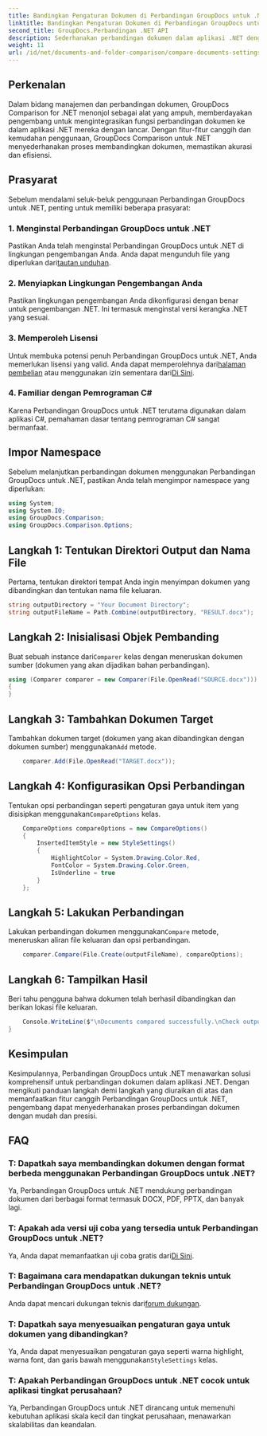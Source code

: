 ```yaml
---
title: Bandingkan Pengaturan Dokumen di Perbandingan GroupDocs untuk .NET
linktitle: Bandingkan Pengaturan Dokumen di Perbandingan GroupDocs untuk .NET
second_title: GroupDocs.Perbandingan .NET API
description: Sederhanakan perbandingan dokumen dalam aplikasi .NET dengan Perbandingan GroupDocs. Bandingkan dokumen dengan mudah menggunakan fitur-fitur canggih.
weight: 11
url: /id/net/documents-and-folder-comparison/compare-documents-settings-dotnet/
---
```

## Perkenalan
Dalam bidang manajemen dan perbandingan dokumen, GroupDocs Comparison for .NET menonjol sebagai alat yang ampuh, memberdayakan pengembang untuk mengintegrasikan fungsi perbandingan dokumen ke dalam aplikasi .NET mereka dengan lancar. Dengan fitur-fitur canggih dan kemudahan penggunaan, GroupDocs Comparison untuk .NET menyederhanakan proses membandingkan dokumen, memastikan akurasi dan efisiensi.
## Prasyarat
Sebelum mendalami seluk-beluk penggunaan Perbandingan GroupDocs untuk .NET, penting untuk memiliki beberapa prasyarat:
### 1. Menginstal Perbandingan GroupDocs untuk .NET
 Pastikan Anda telah menginstal Perbandingan GroupDocs untuk .NET di lingkungan pengembangan Anda. Anda dapat mengunduh file yang diperlukan dari[tautan unduhan](https://releases.groupdocs.com/comparison/net/).
### 2. Menyiapkan Lingkungan Pengembangan Anda
Pastikan lingkungan pengembangan Anda dikonfigurasi dengan benar untuk pengembangan .NET. Ini termasuk menginstal versi kerangka .NET yang sesuai.
### 3. Memperoleh Lisensi
Untuk membuka potensi penuh Perbandingan GroupDocs untuk .NET, Anda memerlukan lisensi yang valid. Anda dapat memperolehnya dari[halaman pembelian](https://purchase.groupdocs.com/buy) atau menggunakan izin sementara dari[Di Sini](https://purchase.groupdocs.com/temporary-license/).
### 4. Familiar dengan Pemrograman C#
Karena Perbandingan GroupDocs untuk .NET terutama digunakan dalam aplikasi C#, pemahaman dasar tentang pemrograman C# sangat bermanfaat.

## Impor Namespace
Sebelum melanjutkan perbandingan dokumen menggunakan Perbandingan GroupDocs untuk .NET, pastikan Anda telah mengimpor namespace yang diperlukan:
```csharp
using System;
using System.IO;
using GroupDocs.Comparison;
using GroupDocs.Comparison.Options;
```
## Langkah 1: Tentukan Direktori Output dan Nama File
Pertama, tentukan direktori tempat Anda ingin menyimpan dokumen yang dibandingkan dan tentukan nama file keluaran.
```csharp
string outputDirectory = "Your Document Directory";
string outputFileName = Path.Combine(outputDirectory, "RESULT.docx");
```
## Langkah 2: Inisialisasi Objek Pembanding
 Buat sebuah instance dari`Comparer` kelas dengan meneruskan dokumen sumber (dokumen yang akan dijadikan bahan perbandingan).
```csharp
using (Comparer comparer = new Comparer(File.OpenRead("SOURCE.docx")))
{
}
```
## Langkah 3: Tambahkan Dokumen Target
 Tambahkan dokumen target (dokumen yang akan dibandingkan dengan dokumen sumber) menggunakan`Add` metode.
```csharp
    comparer.Add(File.OpenRead("TARGET.docx"));
```
## Langkah 4: Konfigurasikan Opsi Perbandingan
 Tentukan opsi perbandingan seperti pengaturan gaya untuk item yang disisipkan menggunakan`CompareOptions` kelas.
```csharp
    CompareOptions compareOptions = new CompareOptions()
    {
        InsertedItemStyle = new StyleSettings()
        {
            HighlightColor = System.Drawing.Color.Red,
            FontColor = System.Drawing.Color.Green,
            IsUnderline = true
        }
    };
```
## Langkah 5: Lakukan Perbandingan
 Lakukan perbandingan dokumen menggunakan`Compare` metode, meneruskan aliran file keluaran dan opsi perbandingan.
```csharp
    comparer.Compare(File.Create(outputFileName), compareOptions);
```
## Langkah 6: Tampilkan Hasil
Beri tahu pengguna bahwa dokumen telah berhasil dibandingkan dan berikan lokasi file keluaran.
```csharp
    Console.WriteLine($"\nDocuments compared successfully.\nCheck output in {Directory.GetCurrentDirectory()}.");
}
```

## Kesimpulan
Kesimpulannya, Perbandingan GroupDocs untuk .NET menawarkan solusi komprehensif untuk perbandingan dokumen dalam aplikasi .NET. Dengan mengikuti panduan langkah demi langkah yang diuraikan di atas dan memanfaatkan fitur canggih Perbandingan GroupDocs untuk .NET, pengembang dapat menyederhanakan proses perbandingan dokumen dengan mudah dan presisi.
## FAQ
### T: Dapatkah saya membandingkan dokumen dengan format berbeda menggunakan Perbandingan GroupDocs untuk .NET?
Ya, Perbandingan GroupDocs untuk .NET mendukung perbandingan dokumen dari berbagai format termasuk DOCX, PDF, PPTX, dan banyak lagi.
### T: Apakah ada versi uji coba yang tersedia untuk Perbandingan GroupDocs untuk .NET?
 Ya, Anda dapat memanfaatkan uji coba gratis dari[Di Sini](https://releases.groupdocs.com/).
### T: Bagaimana cara mendapatkan dukungan teknis untuk Perbandingan GroupDocs untuk .NET?
 Anda dapat mencari dukungan teknis dari[forum dukungan](https://forum.groupdocs.com/c/comparison/12).
### T: Dapatkah saya menyesuaikan pengaturan gaya untuk dokumen yang dibandingkan?
 Ya, Anda dapat menyesuaikan pengaturan gaya seperti warna highlight, warna font, dan garis bawah menggunakan`StyleSettings` kelas.
### T: Apakah Perbandingan GroupDocs untuk .NET cocok untuk aplikasi tingkat perusahaan?
Ya, Perbandingan GroupDocs untuk .NET dirancang untuk memenuhi kebutuhan aplikasi skala kecil dan tingkat perusahaan, menawarkan skalabilitas dan keandalan.